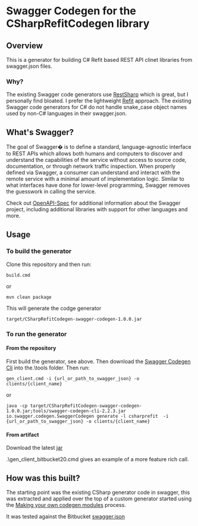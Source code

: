 # Swagger Codegen for the CSharpRefitCodegen library

## Overview
This is a generator for building C# Refit based REST API clinet libraries from swagger.json files.

### Why?
The existing Swagger code generators use [RestSharp](http://restsharp.org/) which is great, but I personally find bloated. I prefer the lightweight [Refit](https://github.com/paulcbetts/refit) approach.
The existing Swagger code generators for C# do not handle snake_case object names used by non-C# languages in their swagger.json.

## What's Swagger?
The goal of Swagger� is to define a standard, language-agnostic interface to REST APIs which allows both humans and computers to discover and understand the capabilities of the service without access to source code, documentation, or through network traffic inspection. When properly defined via Swagger, a consumer can understand and interact with the remote service with a minimal amount of implementation logic. Similar to what interfaces have done for lower-level programming, Swagger removes the guesswork in calling the service.


Check out [OpenAPI-Spec](https://github.com/OAI/OpenAPI-Specification) for additional information about the Swagger project, including additional libraries with support for other languages and more. 

## Usage

### To build the generator
Clone this repository and then run:
```
build.cmd
```
or
```
mvn clean package
```
This will generate the codge generator
```
target/CSharpRefitCodegen-swagger-codegen-1.0.0.jar
```

### To run the generator
#### From the repository
First build the generator, see above.
Then download the [Swagger Codegen Cli](http://central.maven.org/maven2/io/swagger/swagger-codegen-cli/2.2.3/swagger-codegen-cli-2.2.3.jar) into the.\tools folder.
Then run:
```
gen_client.cmd -i {url_or_path_to_swagger_json} -o clients/{client_name}
```
or
```
java -cp target/CSharpRefitCodegen-swagger-codegen-1.0.0.jar;tools/swagger-codegen-cli-2.2.3.jar io.swagger.codegen.SwaggerCodegen generate -l csharprefit  -i {url_or_path_to_swagger_json} -o clients/{client_name}
```
#### From artifact
Download the latest [jar](https://bitbucket.org/mminns-itofinity/swagger-csharp-refit/downloads/)

 
.\gen_client_bitbucket20.cmd gives an example of a more feature rich call.

## How was this built?
The starting point was the existing CSharp generator code in swagger, this was extracted and applied over the top of a custom generator started using the [Making your own codegen modules](https://github.com/swagger-api/swagger-codegen#making-your-own-codegen-modules) process.

It was tested against the Bitbucket [swagger.json](https://api.bitbucket.org/swagger.json)